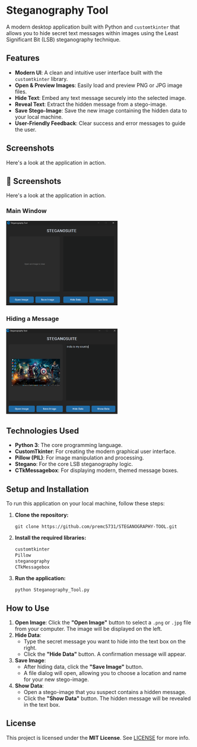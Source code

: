 # Steganography Tool

A modern desktop application built with Python and `customtkinter` that allows you to hide secret text messages within images using the Least Significant Bit (LSB) steganography technique.

## Features

* **Modern UI**: A clean and intuitive user interface built with the `customtkinter` library.
* **Open & Preview Images**: Easily load and preview PNG or JPG image files.
* **Hide Text**: Embed any text message securely into the selected image.
* **Reveal Text**: Extract the hidden message from a stego-image.
* **Save Stego-Image**: Save the new image containing the hidden data to your local machine.
* **User-Friendly Feedback**: Clear success and error messages to guide the user.

## Screenshots

Here's a look at the application in action.

## 📸 Screenshots

Here's a look at the application in action.

### Main Window  
<img src="Screenshots/Main.png" width="300"/>

### Hiding a Message  
<img src="Screenshots/Hide_data.png" width="300"/>


## Technologies Used

* **Python 3**: The core programming language.
* **CustomTkinter**: For creating the modern graphical user interface.
* **Pillow (PIL)**: For image manipulation and processing.
* **Stegano**: For the core LSB steganography logic.
* **CTkMessagebox**: For displaying modern, themed message boxes.

## Setup and Installation

To run this application on your local machine, follow these steps:

1.  **Clone the repository:**
    ```
    git clone https://github.com/premc5731/STEGANOGRAPHY-TOOL.git
    ```

2.  **Install the required libraries:**
    ```
    customtkinter
    Pillow
    steganography
    CTkMessagebox
    ```

3.  **Run the application:**
    ```
    python Steganography_Tool.py
    ```

## How to Use

1.  **Open Image**: Click the **"Open Image"** button to select a `.png` or `.jpg` file from your computer. The image will be displayed on the left.
2.  **Hide Data**:
    * Type the secret message you want to hide into the text box on the right.
    * Click the **"Hide Data"** button. A confirmation message will appear.
3.  **Save Image**:
    * After hiding data, click the **"Save Image"** button.
    * A file dialog will open, allowing you to choose a location and name for your new stego-image.
4.  **Show Data**:
    * Open a stego-image that you suspect contains a hidden message.
    * Click the **"Show Data"** button. The hidden message will be revealed in the text box.

## License

This project is licensed under the **MIT License**. See [LICENSE](LICENSE) for more info.